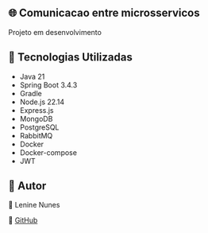 ﻿## 🌐 Comunicacao entre microsservicos
Projeto em desenvolvimento

## 🚀 Tecnologias Utilizadas

- Java 21
- Spring Boot 3.4.3
- Gradle
- Node.js 22.14
- Express.js
- MongoDB
- PostgreSQL
- RabbitMQ
- Docker
- Docker-compose
- JWT

## 📖 Autor

👤 Lenine Nunes

🔗 <a href="https://github.com/leninenunes" target="_blank">GitHub</a>
